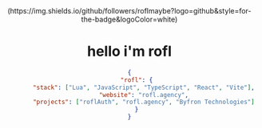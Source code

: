 <div align="center">
   (https://img.shields.io/github/followers/roflmaybe?logo=github&style=for-the-badge&logoColor=white)
  <h1>hello i'm rofl</h1>
</ div>

```json
{
    "rofl": {
        "stack": ["Lua", "JavaScript", "TypeScript", "React", "Vite"],
        "website": "rofl.agency",
        "projects": ["roflAuth", "rofl.agency", "Byfron Technologies"]
    }
}
```
